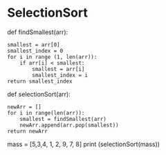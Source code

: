# SelectionSort

def findSmallest(arr):


    smallest = arr[0]
    smallest_index = 0
    for i in range (1, len(arr)):
        if arr[i] < smallest:
            smallest = arr[i]
            smallest_index = i
    return smallest_index

def selectionSort(arr):


    newArr = []
    for i in range(len(arr)):
        smallest = findSmallest(arr)
        newArr.append(arr.pop(smallest))
    return newArr
mass = [5,3,4, 1, 2, 9, 7, 8]
print (selectionSort(mass))
